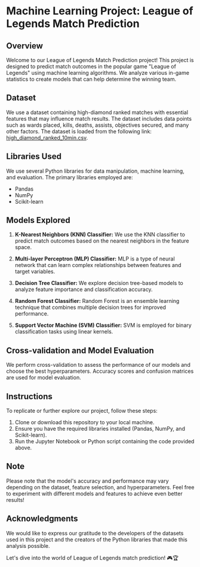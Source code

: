 # Machine Learning Project: League of Legends Match Prediction

## Overview

Welcome to our League of Legends Match Prediction project! This project is designed to predict match outcomes in the popular game "League of Legends" using machine learning algorithms. We analyze various in-game statistics to create models that can help determine the winning team.

## Dataset

We use a dataset containing high-diamond ranked matches with essential features that may influence match results. The dataset includes data points such as wards placed, kills, deaths, assists, objectives secured, and many other factors. The dataset is loaded from the following link: [high_diamond_ranked_10min.csv](https://raw.githubusercontent.com/trevorkarn/MLCamp2022/main/high_diamond_ranked_10min.csv).

## Libraries Used

We use several Python libraries for data manipulation, machine learning, and evaluation. The primary libraries employed are:
- Pandas
- NumPy
- Scikit-learn

## Models Explored

1. **K-Nearest Neighbors (KNN) Classifier:** We use the KNN classifier to predict match outcomes based on the nearest neighbors in the feature space.

2. **Multi-layer Perceptron (MLP) Classifier:** MLP is a type of neural network that can learn complex relationships between features and target variables.

3. **Decision Tree Classifier:** We explore decision tree-based models to analyze feature importance and classification accuracy.

4. **Random Forest Classifier:** Random Forest is an ensemble learning technique that combines multiple decision trees for improved performance.

5. **Support Vector Machine (SVM) Classifier:** SVM is employed for binary classification tasks using linear kernels.

## Cross-validation and Model Evaluation

We perform cross-validation to assess the performance of our models and choose the best hyperparameters. Accuracy scores and confusion matrices are used for model evaluation.

## Instructions

To replicate or further explore our project, follow these steps:

1. Clone or download this repository to your local machine.
2. Ensure you have the required libraries installed (Pandas, NumPy, and Scikit-learn).
3. Run the Jupyter Notebook or Python script containing the code provided above.

## Note

Please note that the model's accuracy and performance may vary depending on the dataset, feature selection, and hyperparameters. Feel free to experiment with different models and features to achieve even better results!

## Acknowledgments

We would like to express our gratitude to the developers of the datasets used in this project and the creators of the Python libraries that made this analysis possible.

Let's dive into the world of League of Legends match prediction! 🎮🏆
